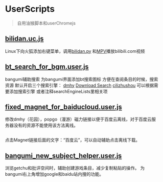 # UserScripts

> 自用油猴脚本和userChromejs


## [bilidan.uc.js](bilidan.uc.js?raw=true)
Linux下向火狐添加右键菜单，调用[bilidan.py](https://github.com/m13253/BiliDan) 和[MPV](https://github.com/mpv-player/mpv)播放bilibili.com视频
## [bt_search_for_bgm.user.js](bt_search_for_bgm.user.js?raw=true)
bangumi辅助搜索
为bangumi界面添加bt搜索图标
方便在查阅条目的时候，搜索资源
默认开启三个搜索引擎： [dmhy](https://share.dmhy.org/ "dmhy") [Download Search](http://search.jayxon.com/ "google") [cilizhushou](http://www.cilizhushou.com/ "cilizhushou")
可以根据需要添加搜索引擎
或者注释searchEngineLists里相关项

## [fixed_magnet_for_baiducloud.user.js](fixed_magnet_for_baiducloud.user.js?raw=true)
修改dmhy（花园），popgo（漫游）磁力链接以便于百度云离线，对于百度云服务器没有的资源不能使用该方法离线。
<div><img src="http://i300.photobucket.com/albums/nn2/zhifengle/anime%20screenshot/2015-08-29%20235242%20_zpskemeacrh.png" alt=""></div>

点击Magnet链接后面的文字：“百度云”，可以自动辅助点击离线下载。

## [bangumi_new_subject_helper.user.js](bangumi_new_subject_helper.user.js?raw=true)
浏览getchu和批评空间时，辅助创建游戏条目，减少复制粘贴的操作。
为bangumi右上角增加google和baidu站内搜的功能。
<img src="http://i300.photobucket.com/albums/nn2/zhifengle/2015-08-29%20214651%20_zps074i8ebh.png" alt="">
<br/>
<img src="http://i300.photobucket.com/albums/nn2/zhifengle/anime%20screenshot/2015-08-29%20234751%20_zpsvcswtjxs.png~original" alt="">
